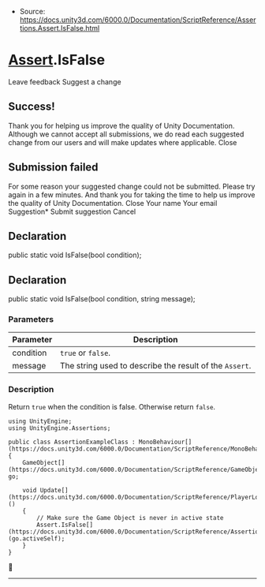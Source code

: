 * Source: https://docs.unity3d.com/6000.0/Documentation/ScriptReference/Assertions.Assert.IsFalse.html

#  [Assert](https://docs.unity3d.com/6000.0/Documentation/ScriptReference/Assertions.Assert.html).IsFalse
Leave feedback
Suggest a change
## Success!
Thank you for helping us improve the quality of Unity Documentation. Although we cannot accept all submissions, we do read each suggested change from our users and will make updates where applicable.
Close
## Submission failed
For some reason your suggested change could not be submitted. Please <a>try again</a> in a few minutes. And thank you for taking the time to help us improve the quality of Unity Documentation.
Close
Your name Your email Suggestion* Submit suggestion
Cancel
## Declaration
public static void IsFalse(bool condition); 
## Declaration
public static void IsFalse(bool condition, string message); 
### Parameters
Parameter | Description  
---|---  
condition |  `true` or `false`.  
message | The string used to describe the result of the `Assert`.  
### Description
Return `true` when the condition is false. Otherwise return `false`.
```
using UnityEngine;
using UnityEngine.Assertions;  
  
public class AssertionExampleClass : MonoBehaviour[](https://docs.unity3d.com/6000.0/Documentation/ScriptReference/MonoBehaviour.html)
{
    GameObject[](https://docs.unity3d.com/6000.0/Documentation/ScriptReference/GameObject.html) go;  
  
    void Update[](https://docs.unity3d.com/6000.0/Documentation/ScriptReference/PlayerLoop.Update.html)()
    {
        // Make sure the Game Object is never in active state
        Assert.IsFalse[](https://docs.unity3d.com/6000.0/Documentation/ScriptReference/Assertions.Assert.IsFalse.html)(go.activeSelf);
    }
}

```

* * *
